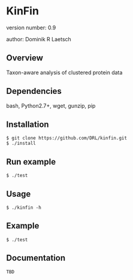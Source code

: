 KinFin
===============================

version number: 0.9

author: Dominik R Laetsch

Overview
--------

Taxon-aware analysis of clustered protein data

Dependencies
------------
bash, Python2.7+, wget, gunzip, pip

Installation
------------

    $ git clone https://github.com/DRL/kinfin.git
    $ ./install

Run example
-----------

    $ ./test

Usage
-----

    $ ./kinfin -h

Example
-------

    $ ./test

Documentation
-------------

    TBD
